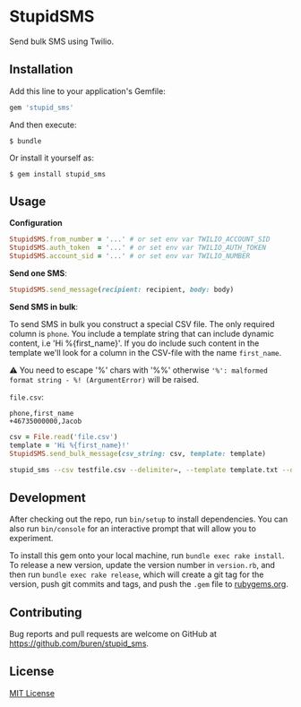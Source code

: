 # StupidSMS

Send bulk SMS using Twilio.

## Installation

Add this line to your application's Gemfile:

```ruby
gem 'stupid_sms'
```

And then execute:

    $ bundle

Or install it yourself as:

    $ gem install stupid_sms

## Usage

__Configuration__

```ruby
StupidSMS.from_number = '...' # or set env var TWILIO_ACCOUNT_SID
StupidSMS.auth_token  = '...' # or set env var TWILIO_AUTH_TOKEN
StupidSMS.account_sid = '...' # or set env var TWILIO_NUMBER
```

__Send one SMS__:

```ruby
StupidSMS.send_message(recipient: recipient, body: body)
```

__Send SMS in bulk__:

To send SMS in bulk you construct a special CSV file. The only required column is `phone`.
You include a template string that can include dynamic content, i.e 'Hi %{first_name}'. If you
do include such content in the template we'll look for a column in the CSV-file with the
name `first_name`.

:warning: You need to escape '%' chars with '%%' otherwise `'%': malformed format string - %! (ArgumentError)` will be raised.

`file.csv`:

```csv
phone,first_name
+46735000000,Jacob
```

```ruby
csv = File.read('file.csv')
template = 'Hi %{first_name}!'
StupidSMS.send_bulk_message(csv_string: csv, template: template)
```

```bash
stupid_sms --csv testfile.csv --delimiter=, --template template.txt --dry-run=true
```

## Development

After checking out the repo, run `bin/setup` to install dependencies. You can also run `bin/console` for an interactive prompt that will allow you to experiment.

To install this gem onto your local machine, run `bundle exec rake install`. To release a new version, update the version number in `version.rb`, and then run `bundle exec rake release`, which will create a git tag for the version, push git commits and tags, and push the `.gem` file to [rubygems.org](https://rubygems.org).

## Contributing

Bug reports and pull requests are welcome on GitHub at https://github.com/buren/stupid_sms.

## License

[MIT License](LICENSE.txt)
